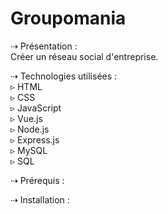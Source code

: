Groupomania
====================================================

⇢ Présentation :
<br>Créer un réseau social d'entreprise.

⇢ Technologies utilisées :
<br>▹ HTML
<br>▹ CSS
<br>▹ JavaScript
<br>▹ Vue.js
<br>▹ Node.js
<br>▹ Express.js
<br>▹ MySQL
<br>▹ SQL

⇢ Prérequis :


⇢ Installation :
